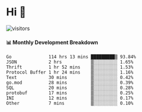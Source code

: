 # Hi 👋
 
![visitors](https://visitor-badge.glitch.me/badge?page_id=sorcererxw.sorcererx)

#### 📊 Monthly Development Breakdown

<!--START_SECTION:waka-->
```text
Go              114 hrs 13 mins █████████▒ 93.84%
JSON            2 hrs           ▒░░░░░░░░░ 1.65%
Thrift          1 hr 52 mins    ▒░░░░░░░░░ 1.53%
Protocol Buffer 1 hr 24 mins    ▒░░░░░░░░░ 1.16%
Text            30 mins         ▒░░░░░░░░░ 0.42%
go.mod          28 mins         ▒░░░░░░░░░ 0.39%
SQL             20 mins         ▒░░░░░░░░░ 0.28%
protobuf        17 mins         ▒░░░░░░░░░ 0.25%
INI             12 mins         ▒░░░░░░░░░ 0.17%
Other           7 mins          ▒░░░░░░░░░ 0.10%
```
<!--END_SECTION:waka-->
